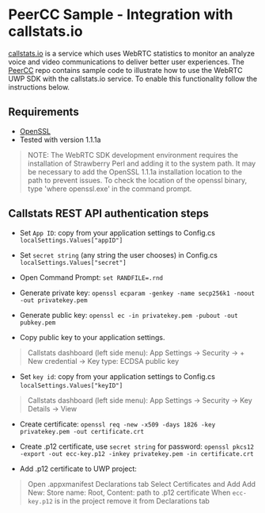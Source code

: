 # PeerCC Sample - Integration with callstats.io

[callstats.io](https://www.callstats.io) is a service which uses WebRTC statistics to monitor an analyze voice and video communications to deliver better user experiences.  The [PeerCC](https://www.github.com/webrtc-uwp/PeerCC) repo contains sample code to illustrate how to use the WebRTC UWP SDK with the callstats.io service.  To enable this functionality follow the instructions below.

## Requirements

* [OpenSSL](https://slproweb.com/products/Win32OpenSSL.html)
* Tested with version 1.1.1a 

> NOTE: The WebRTC SDK development environment requires the installation of Strawberry Perl and adding it to the system path.  It may be necessary to add the OpenSSL 1.1.1a installation location to the path to prevent issues.  To check the location of the openssl binary, type 'where openssl.exe' in the command prompt.

## Callstats REST API authentication steps

* Set `App ID`: copy from your application settings to Config.cs
`localSettings.Values["appID"]`

* Set `secret string` (any string the user chooses) in Config.cs
`localSettings.Values["secret"]`

* Open Command Prompt:
`set RANDFILE=.rnd`

* Generate private key:
`openssl ecparam -genkey -name secp256k1 -noout -out privatekey.pem`

* Generate public key:
`openssl ec -in privatekey.pem -pubout -out pubkey.pem`

* Copy public key to your application settings.

> Callstats dashboard (left side menu):
> App Settings -> Security -> + New credential -> Key type: ECDSA public key

* Set `key id`: copy from your application settings to Config.cs
`localSettings.Values["keyID"]`

> Callstats dashboard (left side menu):
> App Settings -> Security -> Key Details -> View

* Create certificate:
`openssl req -new -x509 -days 1826 -key privatekey.pem -out certificate.crt`

* Create .p12 certificate, use `secret string` for password:
`openssl pkcs12 -export -out ecc-key.p12 -inkey privatekey.pem -in certificate.crt`

* Add .p12 certificate to UWP project:

> Open .appxmanifest Declarations tab
> Select Certificates and Add
> Add New: Store name: Root, Content: path to .p12 certificate
> When `ecc-key.p12` is in the project remove it from Declarations tab